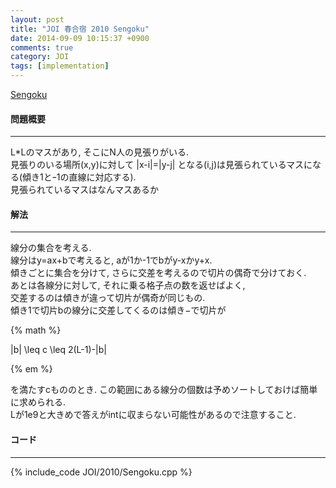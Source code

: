 ```yaml
---
layout: post
title: "JOI 春合宿 2010 Sengoku"
date: 2014-09-09 10:15:37 +0900
comments: true
category: JOI
tags: [implementation]
---
```


[Sengoku](http://joisc2010.contest.atcoder.jp/tasks/joisc2010_sengoku)

#### 問題概要

****

L\*Lのマスがあり, そこにN人の見張りがいる.  
見張りのいる場所(x,y)に対して |x-i|=|y-j| となる(i,j)は見張られているマスになる(傾き1とｰ1の直線に対応する).  
見張られているマスはなんマスあるか

#### 解法

****

線分の集合を考える.  
線分はy=ax+bで考えると, aが1か-1でbがy-xかy+x.  
傾きごとに集合を分けて, さらに交差を考えるので切片の偶奇で分けておく.  
あとは各線分に対して, それに乗る格子点の数を返せばよく,  
交差するのは傾きが違って切片が偶奇が同じもの.  
傾き1で切片bの線分に交差してくるのは傾き−で切片が


{% math %}

|b| \leq c \leq 2(L-1)-|b|

{% em %}


を満たすcもののとき. この範囲にある線分の個数は予めソートしておけば簡単に求められる.  
Lが1e9と大きめで答えがintに収まらない可能性があるので注意すること.

#### コード

****

{% include_code JOI/2010/Sengoku.cpp %}
